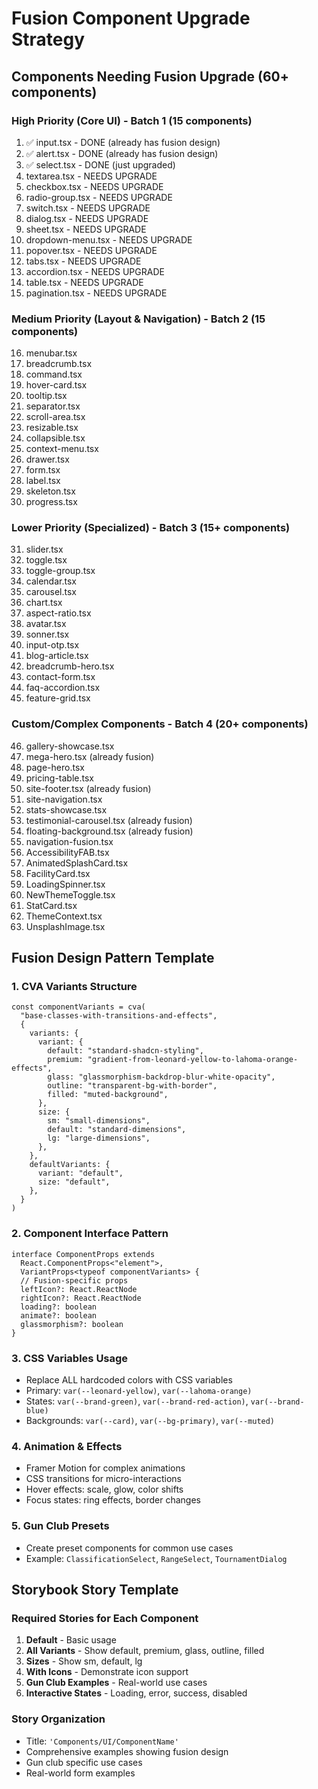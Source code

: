 # Fusion Component Upgrade Strategy

## Components Needing Fusion Upgrade (60+ components)

### High Priority (Core UI) - Batch 1 (15 components)
1. ✅ input.tsx - DONE (already has fusion design)
2. ✅ alert.tsx - DONE (already has fusion design)  
3. ✅ select.tsx - DONE (just upgraded)
4. textarea.tsx - NEEDS UPGRADE
5. checkbox.tsx - NEEDS UPGRADE
6. radio-group.tsx - NEEDS UPGRADE
7. switch.tsx - NEEDS UPGRADE
8. dialog.tsx - NEEDS UPGRADE
9. sheet.tsx - NEEDS UPGRADE
10. dropdown-menu.tsx - NEEDS UPGRADE
11. popover.tsx - NEEDS UPGRADE
12. tabs.tsx - NEEDS UPGRADE
13. accordion.tsx - NEEDS UPGRADE
14. table.tsx - NEEDS UPGRADE
15. pagination.tsx - NEEDS UPGRADE

### Medium Priority (Layout & Navigation) - Batch 2 (15 components)
16. menubar.tsx
17. breadcrumb.tsx
18. command.tsx
19. hover-card.tsx
20. tooltip.tsx
21. separator.tsx
22. scroll-area.tsx
23. resizable.tsx
24. collapsible.tsx
25. context-menu.tsx
26. drawer.tsx
27. form.tsx
28. label.tsx
29. skeleton.tsx
30. progress.tsx

### Lower Priority (Specialized) - Batch 3 (15+ components)
31. slider.tsx
32. toggle.tsx
33. toggle-group.tsx
34. calendar.tsx
35. carousel.tsx
36. chart.tsx
37. aspect-ratio.tsx
38. avatar.tsx
39. sonner.tsx
40. input-otp.tsx
41. blog-article.tsx
42. breadcrumb-hero.tsx
43. contact-form.tsx
44. faq-accordion.tsx
45. feature-grid.tsx

### Custom/Complex Components - Batch 4 (20+ components)
46. gallery-showcase.tsx
47. mega-hero.tsx (already fusion)
48. page-hero.tsx
49. pricing-table.tsx
50. site-footer.tsx (already fusion)
51. site-navigation.tsx
52. stats-showcase.tsx
53. testimonial-carousel.tsx (already fusion)
54. floating-background.tsx (already fusion)
55. navigation-fusion.tsx
56. AccessibilityFAB.tsx
57. AnimatedSplashCard.tsx
58. FacilityCard.tsx
59. LoadingSpinner.tsx
60. NewThemeToggle.tsx
61. StatCard.tsx
62. ThemeContext.tsx
63. UnsplashImage.tsx

## Fusion Design Pattern Template

### 1. CVA Variants Structure
```tsx
const componentVariants = cva(
  "base-classes-with-transitions-and-effects",
  {
    variants: {
      variant: {
        default: "standard-shadcn-styling",
        premium: "gradient-from-leonard-yellow-to-lahoma-orange-effects",
        glass: "glassmorphism-backdrop-blur-white-opacity",
        outline: "transparent-bg-with-border",
        filled: "muted-background",
      },
      size: {
        sm: "small-dimensions",
        default: "standard-dimensions", 
        lg: "large-dimensions",
      },
    },
    defaultVariants: {
      variant: "default",
      size: "default",
    },
  }
)
```

### 2. Component Interface Pattern
```tsx
interface ComponentProps extends 
  React.ComponentProps<"element">,
  VariantProps<typeof componentVariants> {
  // Fusion-specific props
  leftIcon?: React.ReactNode
  rightIcon?: React.ReactNode
  loading?: boolean
  animate?: boolean
  glassmorphism?: boolean
}
```

### 3. CSS Variables Usage
- Replace ALL hardcoded colors with CSS variables
- Primary: `var(--leonard-yellow)`, `var(--lahoma-orange)`
- States: `var(--brand-green)`, `var(--brand-red-action)`, `var(--brand-blue)`
- Backgrounds: `var(--card)`, `var(--bg-primary)`, `var(--muted)`

### 4. Animation & Effects
- Framer Motion for complex animations
- CSS transitions for micro-interactions
- Hover effects: scale, glow, color shifts
- Focus states: ring effects, border changes

### 5. Gun Club Presets
- Create preset components for common use cases
- Example: `ClassificationSelect`, `RangeSelect`, `TournamentDialog`

## Storybook Story Template

### Required Stories for Each Component
1. **Default** - Basic usage
2. **All Variants** - Show default, premium, glass, outline, filled
3. **Sizes** - Show sm, default, lg
4. **With Icons** - Demonstrate icon support
5. **Gun Club Examples** - Real-world use cases
6. **Interactive States** - Loading, error, success, disabled

### Story Organization
- Title: `'Components/UI/ComponentName'`
- Comprehensive examples showing fusion design
- Gun club specific use cases
- Real-world form examples